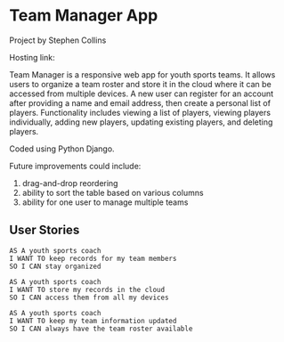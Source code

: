 # Team Manager App

Project by Stephen Collins

Hosting link:

Team Manager is a responsive web app for youth sports teams. It allows users to organize a team roster and store it in the cloud where it can be accessed from multiple devices. A new user can register for an account after providing a name and email address, then create a personal list of players. Functionality includes viewing a list of players, viewing players individually, adding new players, updating existing players, and deleting players.

Coded using Python Django.

Future improvements could include:

1. drag-and-drop reordering
2. ability to sort the table based on various columns
3. ability for one user to manage multiple teams

## User Stories

```
AS A youth sports coach
I WANT TO keep records for my team members
SO I CAN stay organized

AS A youth sports coach
I WANT TO store my records in the cloud
SO I CAN access them from all my devices

AS A youth sports coach
I WANT TO keep my team information updated
SO I CAN always have the team roster available
```
